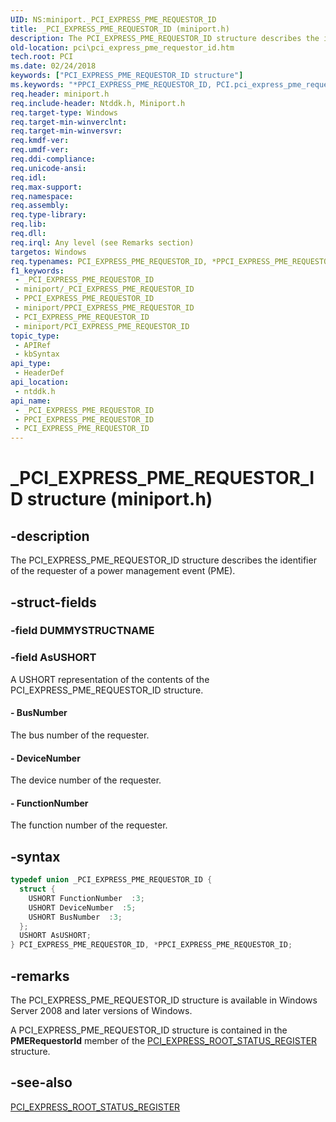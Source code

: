 ```yaml
---
UID: NS:miniport._PCI_EXPRESS_PME_REQUESTOR_ID
title: _PCI_EXPRESS_PME_REQUESTOR_ID (miniport.h)
description: The PCI_EXPRESS_PME_REQUESTOR_ID structure describes the identifier of the requester of a power management event (PME).
old-location: pci\pci_express_pme_requestor_id.htm
tech.root: PCI
ms.date: 02/24/2018
keywords: ["PCI_EXPRESS_PME_REQUESTOR_ID structure"]
ms.keywords: "*PPCI_EXPRESS_PME_REQUESTOR_ID, PCI.pci_express_pme_requestor_id, PCI_EXPRESS_PME_REQUESTOR_ID, PCI_EXPRESS_PME_REQUESTOR_ID union [Buses], PPCI_EXPRESS_PME_REQUESTOR_ID, PPCI_EXPRESS_PME_REQUESTOR_ID union pointer [Buses], _PCI_EXPRESS_PME_REQUESTOR_ID, ntddk/PCI_EXPRESS_PME_REQUESTOR_ID, ntddk/PPCI_EXPRESS_PME_REQUESTOR_ID, pci_struct_0cb11d1f-7426-42fc-9d77-373516a492ae.xml"
req.header: miniport.h
req.include-header: Ntddk.h, Miniport.h
req.target-type: Windows
req.target-min-winverclnt: 
req.target-min-winversvr: 
req.kmdf-ver: 
req.umdf-ver: 
req.ddi-compliance: 
req.unicode-ansi: 
req.idl: 
req.max-support: 
req.namespace: 
req.assembly: 
req.type-library: 
req.lib: 
req.dll: 
req.irql: Any level (see Remarks section)
targetos: Windows
req.typenames: PCI_EXPRESS_PME_REQUESTOR_ID, *PPCI_EXPRESS_PME_REQUESTOR_ID
f1_keywords:
 - _PCI_EXPRESS_PME_REQUESTOR_ID
 - miniport/_PCI_EXPRESS_PME_REQUESTOR_ID
 - PPCI_EXPRESS_PME_REQUESTOR_ID
 - miniport/PPCI_EXPRESS_PME_REQUESTOR_ID
 - PCI_EXPRESS_PME_REQUESTOR_ID
 - miniport/PCI_EXPRESS_PME_REQUESTOR_ID
topic_type:
 - APIRef
 - kbSyntax
api_type:
 - HeaderDef
api_location:
 - ntddk.h
api_name:
 - _PCI_EXPRESS_PME_REQUESTOR_ID
 - PPCI_EXPRESS_PME_REQUESTOR_ID
 - PCI_EXPRESS_PME_REQUESTOR_ID
---
```


# _PCI_EXPRESS_PME_REQUESTOR_ID structure (miniport.h)


## -description

The PCI_EXPRESS_PME_REQUESTOR_ID structure describes the identifier of the requester of a power management event (PME).

## -struct-fields

### -field DUMMYSTRUCTNAME

### -field AsUSHORT

A USHORT representation of the contents of the PCI_EXPRESS_PME_REQUESTOR_ID structure.


#### - BusNumber

The bus number of the requester.


#### - DeviceNumber

The device number of the requester.


#### - FunctionNumber

The function number of the requester.

## -syntax

```cpp
typedef union _PCI_EXPRESS_PME_REQUESTOR_ID {
  struct {
    USHORT FunctionNumber  :3;
    USHORT DeviceNumber  :5;
    USHORT BusNumber  :3;
  };
  USHORT AsUSHORT;
} PCI_EXPRESS_PME_REQUESTOR_ID, *PPCI_EXPRESS_PME_REQUESTOR_ID;
```

## -remarks

The PCI_EXPRESS_PME_REQUESTOR_ID structure is available in Windows Server 2008 and later versions of Windows.

A PCI_EXPRESS_PME_REQUESTOR_ID structure is contained in the <b>PMERequestorId</b> member of the <a href="/windows-hardware/drivers/ddi/ntddk/ns-ntddk-_pci_express_root_status_register">PCI_EXPRESS_ROOT_STATUS_REGISTER</a> structure.

## -see-also

<a href="/windows-hardware/drivers/ddi/ntddk/ns-ntddk-_pci_express_root_status_register">PCI_EXPRESS_ROOT_STATUS_REGISTER</a>

